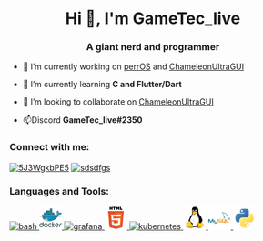 <h1 align="center">Hi 👋, I'm GameTec_live</h1>
<h3 align="center">A giant nerd and programmer</h3>

- 🔭 I’m currently working on [perrOS](https://github.com/helsby-studios/perros) and [ChameleonUltraGUI](https://github.com/GameTec-live/ChameleonUltraGUI)

- 🌱 I’m currently learning **C and Flutter/Dart**

- 👯 I’m looking to collaborate on [ChameleonUltraGUI](https://github.com/GameTec-live/ChameleonUltraGUI)

- 📫Discord **GameTec_live#2350**

<h3 align="left">Connect with me:</h3>
<p align="left">
<a href="https://discord.gg/DJ2A4wxncK" target="blank"><img align="center" src="https://raw.githubusercontent.com/rahuldkjain/github-profile-readme-generator/master/src/images/icons/Social/discord.svg" alt="5J3WgkbPE5" height="30" width="40" /></a>
<a rel="me" href="https://mastodon.online/@gametec_live"><img align="center" src="https://upload.wikimedia.org/wikipedia/commons/4/48/Mastodon_Logotype_%28Simple%29.svg" alt="sdsdfgs" height="30" width="40" /></a>
</p>

<h3 align="left">Languages and Tools:</h3>
<p align="left"> <a href="https://www.gnu.org/software/bash/" target="_blank"> <img src="https://www.vectorlogo.zone/logos/gnu_bash/gnu_bash-icon.svg" alt="bash" width="40" height="40"/> </a> <a href="https://www.docker.com/" target="_blank"> <img src="https://raw.githubusercontent.com/devicons/devicon/master/icons/docker/docker-original-wordmark.svg" alt="docker" width="40" height="40"/> </a> <a href="https://grafana.com" target="_blank"> <img src="https://www.vectorlogo.zone/logos/grafana/grafana-icon.svg" alt="grafana" width="40" height="40"/> </a> <a href="https://www.w3.org/html/" target="_blank"> <img src="https://raw.githubusercontent.com/devicons/devicon/master/icons/html5/html5-original-wordmark.svg" alt="html5" width="40" height="40"/> </a> <a href="https://kubernetes.io" target="_blank"> <img src="https://www.vectorlogo.zone/logos/kubernetes/kubernetes-icon.svg" alt="kubernetes" width="40" height="40"/> </a> <a href="https://www.linux.org/" target="_blank"> <img src="https://raw.githubusercontent.com/devicons/devicon/master/icons/linux/linux-original.svg" alt="linux" width="40" height="40"/> </a> <a href="https://www.mysql.com/" target="_blank"> <img src="https://raw.githubusercontent.com/devicons/devicon/master/icons/mysql/mysql-original-wordmark.svg" alt="mysql" width="40" height="40"/> </a> <a href="https://www.python.org" target="_blank"> <img src="https://raw.githubusercontent.com/devicons/devicon/master/icons/python/python-original.svg" alt="python" width="40" height="40"/> </a> </p>
